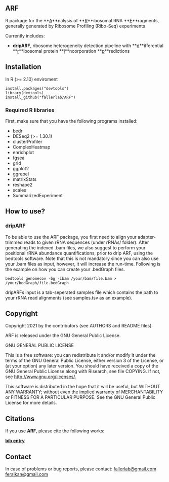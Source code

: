## ARF
R package for the **<u>A</u>**nalysis of **<u>R</u>**ibosomal RNA **<u>F</u>**ragments, generally generated by Ribosome Profiling (Ribo-Seq) experiments

Currently includes: 

* **dripARF**, ribosome heterogeneity detection pipeline with **<u>d</u>**ifferential **<u>r</u>**ibosomal protein **<u>i</u>**ncorporation **<u>p</u>**redictions

## Installation
In R (>= 2.10) enviroment

	install.packages("devtools")
	library(devtools)
	install_github("fallerlab/ARF")

### Required R libraries
First, make sure that you have the following programs installed:

* bedr
* DESeq2 (>= 1.30.1)
* clusterProfiler
* ComplexHeatmap
* enrichplot
* fgsea
* grid
* ggplot2
* ggrepel
* matrixStats
* reshape2
* scales
* SummarizedExperiment

## How to use?

### dripARF

To be able to use the ARF package, you first need to align your adapter-trimmed reads to given rRNA sequences (under rRNAs/ folder). After generating the indexed .bam files, we also suggest to perform your positional rRNA abundance quantifications, prior to drip ARF, using the bedtools software. Note that this is not mandatory since you can also use your .bam files as input, however, it will increase the run-time. Following is the example on how you can create your .bedGraph files.

    bedtools genomecov -bg -ibam /your/bam/file.bam >  /your/bedGraph/file.bedGraph

dripARFs input is a tab-seperated samples file which contains the path to your rRNA read alignments (see samples.tsv as an example).

## Copyright

Copyright 2021 by the contributors (see AUTHORS and README files)

ARF is released under the GNU General Public License.

GNU GENERAL PUBLIC LICENSE

This is a free software: you can redistribute it and/or modify it under the
terms of the GNU General Public License, either version 3 of the License, or
(at your option) any later version. You should have received a copy of the GNU General Public License
along with RIsearch, see file COPYING. If not, see <http://www.gnu.org/licenses/>.

This software is distributed in the hope that it will be useful, but WITHOUT
ANY WARRANTY; without even the implied warranty of MERCHANTABILITY or FITNESS
FOR A PARTICULAR PURPOSE. See the GNU General Public License for more details.

## Citations

If you use **ARF**, please cite the following works:

**<u>bib entry</u>**

## Contact

In case of problems or bug reports, please contact: <fallerlab@gmail.com> <feralkan@gmail.com>

